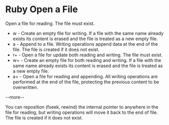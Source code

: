 # Ruby Open a File

Open a file for reading. The file must exist. 

- w - Create an empty file for writing. If a file with the same name already exists its content is erased and the file is treated as a new empty file. 
- a - Append to a file. Writing operations append data at the end of the file. The file is created if it does not exist. 
- r+ - Open a file for update both reading and writing. The file must exist. 
- w+ - Create an empty file for both reading and writing. If a file with the same name already exists its content is erased and the file is treated as a new empty file. 
- a+ - Open a file for reading and appending. All writing operations are performed at the end of the file, protecting the previous content to be overwritten.

--more-- 

You can reposition (fseek, rewind) the internal pointer to 
anywhere in the file for reading, but writing operations will move 
it back to the end of file. The file is created if it does not exist.
